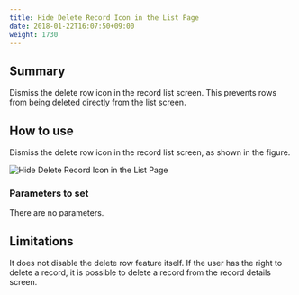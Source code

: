 ```yaml
---
title: Hide Delete Record Icon in the List Page
date: 2018-01-22T16:07:50+09:00
weight: 1730
---
```

## Summary

Dismiss the delete row icon in the record list screen. This prevents rows from being deleted directly from the list screen.

## How to use

Dismiss the delete row icon in the record list screen, as shown in the figure.

![Hide Delete Record Icon in the List Page](/images/ja/actions/other_ui/hide_delete_record_inline_icon/1.png)

### Parameters to set

There are no parameters.

## Limitations

It does not disable the delete row feature itself. If the user has the right to delete a record, it is possible to delete a record from the record details screen.
